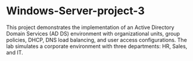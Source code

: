 # Windows-Server-project-3
This project demonstrates the implementation of an Active Directory Domain Services (AD DS) environment with organizational units, group policies, DHCP, DNS load balancing, and user access configurations. The lab simulates a corporate environment with three departments: HR, Sales, and IT.
